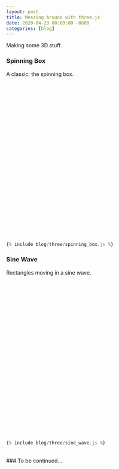 ```yaml
---
layout: post
title: Messing Around with three.js
date: 2020-04-23 00:00:00 -0800
categories: [blog]
---
```


Making some 3D stuff.

<!--excerpt-->

<script src="https://cdnjs.cloudflare.com/ajax/libs/three.js/110/three.min.js"></script>

<style>
/* scrollable code */
pre {
  max-height: 75vh;
}

.canvas {
  width: 400px;
  height: 400px;
  margin: 20px auto;
}
</style>

### Spinning Box

A classic: the spinning box.

<div id="spinning-box-container" class="canvas"></div>

<script>
{
{% include blog/three/spinning_box.js %}
}
</script>

```js
{% include blog/three/spinning_box.js %}
```

### Sine Wave

Rectangles moving in a sine wave.

<div id="sine-wave-container" class="canvas"></div>

<script>
{
{% include blog/three/sine_wave.js %}
}
</script>

```js
{% include blog/three/sine_wave.js %}
```

<br>
### To be continued...